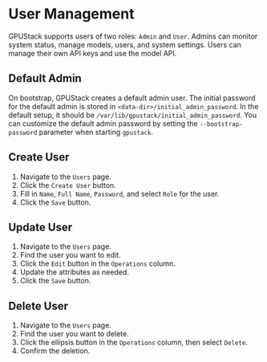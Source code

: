 # User Management

GPUStack supports users of two roles: `Admin` and `User`. Admins can monitor system status, manage models, users, and system settings. Users can manage their own API keys and use the model API.

## Default Admin

On bootstrap, GPUStack creates a default admin user. The initial password for the default admin is stored in `<data-dir>/initial_admin_password`. In the default setup, it should be `/var/lib/gpustack/initial_admin_password`. You can customize the default admin password by setting the `--bootstrap-password` parameter when starting `gpustack`.

## Create User

1. Navigate to the `Users` page.
2. Click the `Create User` button.
3. Fill in `Name`, `Full Name`, `Password`, and select `Role` for the user.
4. Click the `Save` button.

## Update User

1. Navigate to the `Users` page.
2. Find the user you want to edit.
3. Click the `Edit` button in the `Operations` column.
4. Update the attributes as needed.
5. Click the `Save` button.

## Delete User

1. Navigate to the `Users` page.
2. Find the user you want to delete.
3. Click the ellipsis button in the `Operations` column, then select `Delete`.
4. Confirm the deletion.
